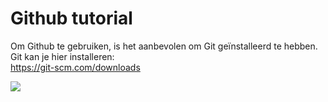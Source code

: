 # Github tutorial

Om Github te gebruiken, is het aanbevolen om Git geïnstalleerd te hebben. <br>
Git kan je hier installeren: <br>
https://git-scm.com/downloads

<img style="-webkit-user-select: none" src="http://u518900.gluweb.nl/img/screen1.jpg">
